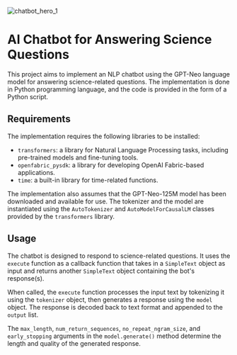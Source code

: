 ![chatbot_hero_1](https://github.com/abdullahbh/openfabric-test/assets/75631205/d4b797af-4d1f-4cc5-93cb-457a52d1b2b5)

# AI Chatbot for Answering Science Questions

This project aims to implement an NLP chatbot using the GPT-Neo language model for answering science-related questions. The implementation is done in Python programming language, and the code is provided in the form of a Python script.

## Requirements

The implementation requires the following libraries to be installed:

- `transformers`: a library for Natural Language Processing tasks, including pre-trained models and fine-tuning tools.
- `openfabric_pysdk`: a library for developing OpenAI Fabric-based applications.
- `time`: a built-in library for time-related functions.

The implementation also assumes that the GPT-Neo-125M model has been downloaded and available for use. The tokenizer and the model are instantiated using the `AutoTokenizer` and `AutoModelForCausalLM` classes provided by the `transformers` library.

## Usage

The chatbot is designed to respond to science-related questions. It uses the `execute` function as a callback function that takes in a `SimpleText` object as input and returns another `SimpleText` object containing the bot's response(s).

When called, the `execute` function processes the input text by tokenizing it using the `tokenizer` object, then generates a response using the `model` object. The response is decoded back to text format and appended to the `output` list.

The `max_length`, `num_return_sequences`, `no_repeat_ngram_size`, and `early_stopping` arguments in the `model.generate()` method determine the length and quality of the generated response.
